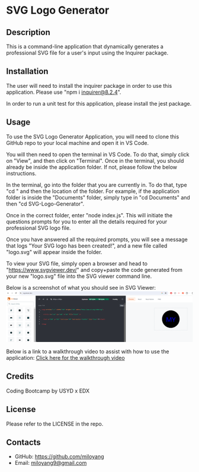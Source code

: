 # SVG Logo Generator

## Description

This is a command-line application that dynamically generates a professional SVG file for a user's input using the Inquirer package.  

## Installation

The user will need to install the inquirer package in order to use this application. Please use "npm i inquirer@8.2.4". 

In order to run a unit test for this application, please install the jest package. 

## Usage

To use the SVG Logo Generator Application, you will need to clone this GitHub repo to your local machine and open it in VS Code. 

You will then need to open the terminal in VS Code. To do that, simply click on "View", and then click on "Terminal". Once in the terminal, you should already be inside the application folder. If not, please follow the below instructions. 

In the terminal, go into the folder that you are currently in. To do that, type "cd " and then the location of the folder. For example, if the application folder is inside the "Documents" folder, simply type in "cd Documents" and then "cd SVG-Logo-Generator". 

Once in the correct folder, enter "node index.js". This will initiate the questions prompts for you to enter all the details required for your professional SVG logo file. 

Once you have answered all the required prompts, you will see a message that logs "Your SVG logo has been created!", and a new file called "logo.svg" will appear inside the folder. 

To view your SVG file, simply open a browser and head to "https://www.svgviewer.dev/" and copy+paste the code generated from your new "logo.svg" file into the SVG viewer command line. 

Below is a screenshot of what you should see in SVG Viewer:
![Screenshot of SVG Viewer example](assets/images/SVG-viewer-screenshot.png)

Below is a link to a walkthrough video to assist with how to use the application:
[Click here for the walkthrough video](https://drive.google.com/file/d/1C88JpOz78GJ_r7KpxK9IeeQvKA_HR9Ci/view)

## Credits

Coding Bootcamp by USYD x EDX

## License

Please refer to the LICENSE in the repo.

## Contacts

* GitHub: https://github.com/miloyang
* Email: miloyang9@gmail.com
